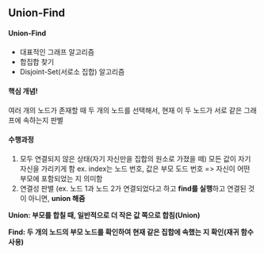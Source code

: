Union-Find
-----------

#### Union-Find
- 대표적인 그래프 알고리즘
- 합집합 찾기
- Disjoint-Set(서로소 집합) 알고리즘

#### 핵심 개념!
여러 개의 노드가 존재할 때 두 개의 노드를 선택해서, 현재 이 두 노드가 서로 같은 그래프에 속하는지 판별

#### 수행과정
1. 모두 연결되지 않은 상태(자기 자신만을 집합의 원소로 가졌을 떼) 모든 값이 자기 자신을 가리키게 함
ex. index는 노드 번호, 값은 부모 도드 번호 => 자신이 어떤 부모에 포함되었는 지 의미함
2. 연결성 판별 (ex. 노드 1과 노드 2가 연결되었다고 하고 **find를 실행**하고 연결된 것이 아니면, **union 해줌**

**Union: 부모를 합칠 때, 일반적으로 더 작은 값 쪽으로 합침(Union)**

**Find: 두 개의 노드의 부모 노드를 확인하여 현재 같은 집합에 속했는 지 확인(재귀 함수 사용)**
